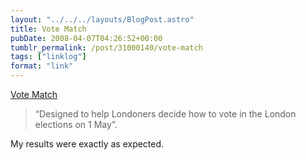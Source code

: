 ```yaml
---
layout: "../../../layouts/BlogPost.astro"
title: Vote Match
pubDate: 2008-04-07T04:26:52+00:00
tumblr_permalink: /post/31000140/vote-match
tags: ["linklog"]
format: "link"
---
```


[Vote Match][1]

> &ldquo;Designed to help Londoners decide how to vote in the London elections on 1 May&rdquo;.

My results were exactly as expected.

[1]: http://www.votematch.co.uk/
